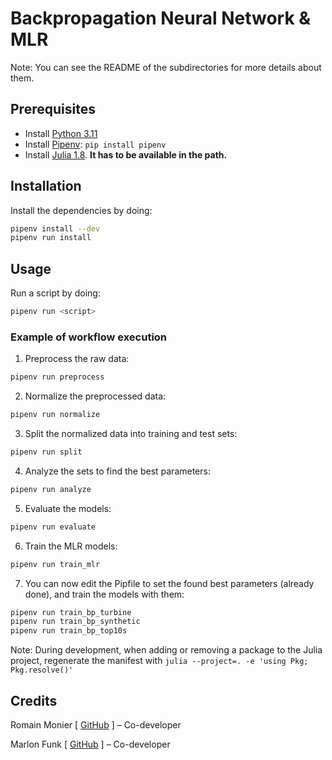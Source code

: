 # Backpropagation Neural Network & MLR

Note: You can see the README of the subdirectories for more details about them.

## Prerequisites

- Install [Python 3.11](https://www.python.org/downloads/release/python-3110/)
- Install [Pipenv](https://pipenv.pypa.io/): `pip install pipenv`
- Install [Julia 1.8](https://julialang.org/downloads/). **It has to be available in the path.**

## Installation

Install the dependencies by doing:
```sh
pipenv install --dev
pipenv run install
```

## Usage

Run a script by doing:
```sh
pipenv run <script>
```

### Example of workflow execution

1. Preprocess the raw data:
```sh
pipenv run preprocess
```
2. Normalize the preprocessed data:
```sh
pipenv run normalize
```
3. Split the normalized data into training and test sets:
```sh
pipenv run split
```
4. Analyze the sets to find the best parameters:
```sh
pipenv run analyze
```
5. Evaluate the models:
```sh
pipenv run evaluate
```
6. Train the MLR models:
```sh
pipenv run train_mlr
```
7. You can now edit the Pipfile to set the found best parameters (already done), and train the models with them:
```sh
pipenv run train_bp_turbine
pipenv run train_bp_synthetic
pipenv run train_bp_top10s
```

Note: During development, when adding or removing a package to the Julia project, regenerate the manifest with `julia --project=. -e 'using Pkg; Pkg.resolve()'`

## Credits

Romain Monier [ [GitHub](https://github.com/rmonier) ] – Co-developer

Marlon Funk [ [GitHub](https://github.com/MarlonFunk) ] – Co-developer